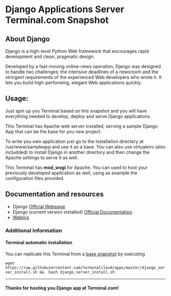 # **Django Applications Server** Terminal.com Snapshot

## About **Django**

Django is a high-level Python Web framework that encourages rapid development and clean, pragmatic design.

Developed by a fast-moving online-news operation, Django was designed to handle two challenges: the intensive deadlines of a newsroom and the stringent requirements of the experienced Web developers who wrote it. It lets you build high-performing, elegant Web applications quickly.


## Usage:
Just spin up you Terminal based on this snapshot and you will have everything needed to develop, deploy and serve Django applications.

This Terminal has Apache web server installed, serving a sample Django App that can be the base for you new project.

To write you own application just go to the installation directory at /var/www/sampleapp and use it as a base.
You can also use virtualenv (also includded) to install Django in another directory and then change the Apache settings to serve it as well.

This Terminal has **mod_wsgi** for Apache. You can used to host your previously developed application as well, using as example the configuration files provided.


## Documentation and resources
- Django [Official Webpage](https://www.djangoproject.com/)
- Django (current version installed) [Official Documentation](https://docs.djangoproject.com/en/1.7/)
- [Weblog](https://www.djangoproject.com/weblog/)


### Additional Information
#### Terminal automatic installation
You can replicate this Terminal from a [base snapshot](https://www.terminal.com/tiny/FzpHiTXG1K) by executing

`wget https://raw.githubusercontent.com/terminalcloud/apps/master/django_server_install.sh &&  bash django_server_install.sh`

---

#### Thanks for hosting you Django app at Terminal.com!
